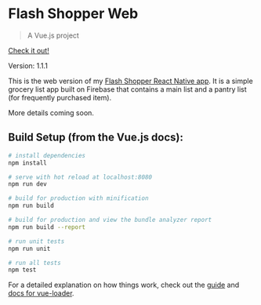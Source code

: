 # Flash Shopper Web

> A Vue.js project

[Check it out!](https://gness1804.github.io/flash-shopper-web-vue/#/)

Version: 1.1.1

This is the web version of my [Flash Shopper React Native app](https://github.com/gness1804/flash-shopper-mobile). It is a simple grocery list app built on Firebase that contains a main list and a pantry list (for frequently purchased item).

More details coming soon.

## Build Setup (from the Vue.js docs):

``` bash
# install dependencies
npm install

# serve with hot reload at localhost:8080
npm run dev

# build for production with minification
npm run build

# build for production and view the bundle analyzer report
npm run build --report

# run unit tests
npm run unit

# run all tests
npm test
```

For a detailed explanation on how things work, check out the [guide](http://vuejs-templates.github.io/webpack/) and [docs for vue-loader](http://vuejs.github.io/vue-loader).
